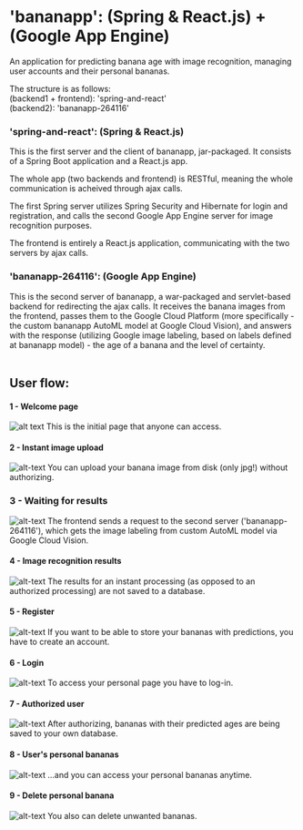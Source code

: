 # 'bananapp': (Spring & React.js) + (Google App Engine)

An application for predicting banana age with image recognition, managing user accounts and their personal bananas. 

The structure is as follows: <br>
(backend1 + frontend): 'spring-and-react' <br>
(backend2): 'bananapp-264116'

### 'spring-and-react': (Spring & React.js)
This is the first server and the client of bananapp, jar-packaged. It consists of a Spring Boot application and a React.js app.

The whole app (two backends and frontend) is RESTful, meaning the whole communication is acheived through ajax calls.

The first Spring server utilizes Spring Security and Hibernate for login and registration, and calls the second Google App Engine server for image recognition purposes.

The frontend is entirely a React.js application, communicating with the two servers by ajax calls.

### 'bananapp-264116': (Google App Engine)
This is the second server of bananapp, a war-packaged and servlet-based backend for redirecting the ajax calls. It receives the banana images from the frontend, passes them to the Google Cloud Platform (more specifically - the custom bananapp AutoML model at Google Cloud Vision), and answers with the response (utilizing Google image labeling, based on labels defined at bananapp model) - the age of a banana and the level of certainty.
<br>
<br>

## User flow:
#### 1 - Welcome page
![alt text](https://raw.githubusercontent.com/k-wasilewski/bananas/master/screenshots/welcome-page.png)
This is the initial page that anyone can access.

#### 2 - Instant image upload
![alt-text](https://raw.githubusercontent.com/k-wasilewski/bananas/master/screenshots/instant-upload.png)
You can upload your banana image from disk (only jpg!) without authorizing.

### 3 - Waiting for results
![alt-text](https://raw.githubusercontent.com/k-wasilewski/bananas/master/screenshots/waiting.png)
The frontend sends a request to the second server ('bananapp-264116'), which gets the image labeling from custom AutoML model via Google Cloud Vision.

#### 4 - Image recognition results
![alt-text](https://raw.githubusercontent.com/k-wasilewski/bananas/master/screenshots/results.png)
The results for an instant processing (as opposed to an authorized processing) are not saved to a database.

#### 5 - Register
![alt-text](https://raw.githubusercontent.com/k-wasilewski/bananas/master/screenshots/register.png)
If you want to be able to store your bananas with predictions, you have to create an account.

#### 6 - Login
![alt-text](https://raw.githubusercontent.com/k-wasilewski/bananas/master/screenshots/login.png)
To access your personal page you have to log-in.

#### 7 - Authorized user
![alt-text](https://raw.githubusercontent.com/k-wasilewski/bananas/master/screenshots/auth.png)
After authorizing, bananas with their predicted ages are being saved to your own database.

#### 8 - User's personal bananas
![alt-text](https://raw.githubusercontent.com/k-wasilewski/bananas/master/screenshots/personal-bananas.png)
...and you can access your personal bananas anytime.

#### 9 - Delete personal banana
![alt-text](https://raw.githubusercontent.com/k-wasilewski/bananas/master/screenshots/del-img.png)
You also can delete unwanted bananas.


